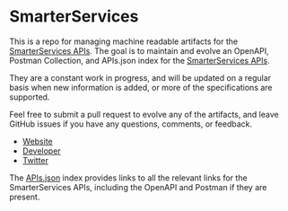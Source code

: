 # SmarterServicesThis is a repo for managing machine readable artifacts for the [SmarterServices APIs](http://www.smartermeasure.com/about/integration/api/). The goal is to maintain and evolve an OpenAPI, Postman Collection, and APIs.json index for the [SmarterServices APIs](http://www.smartermeasure.com/about/integration/api/).They are a constant work in progress, and will be updated on a regular basis when new information is added, or more of the specifications are supported.Feel free to submit a pull request to evolve any of the artifacts, and leave GitHub issues if you have any questions, comments, or feedback.- [Website](http://www.smartermeasure.com/about/integration/api/)- [Developer](http://www.smartermeasure.com/about/integration/api/)- [Twitter](https://twitter.com/#!/smarterservices)The [APIs.json](https://github.com/api-evangelist/smarterservices/blob/master/apis.json) index provides links to all the relevant links for the SmarterServices APIs, including the OpenAPI and Postman if they are present.